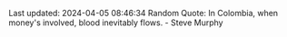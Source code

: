 Last updated: 2024-04-05 08:46:34
Random Quote: In Colombia, when money's involved, blood inevitably flows. - Steve Murphy